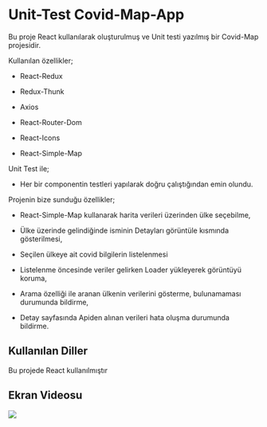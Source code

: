 <h1>Unit-Test Covid-Map-App</h1>

Bu proje React kullanılarak oluşturulmuş ve Unit testi yazılmış bir Covid-Map projesidir.

Kullanılan özellikler;

- React-Redux

- Redux-Thunk

- Axios

- React-Router-Dom

- React-Icons

- React-Simple-Map

Unit Test ile;

- Her bir componentin testleri yapılarak doğru çalıştığından emin olundu.

Projenin bize sunduğu özellikler;

- React-Simple-Map kullanarak harita verileri üzerinden ülke seçebilme,

- Ülke üzerinde gelindiğinde isminin Detayları görüntüle kısmında gösterilmesi,

- Seçilen ülkeye ait covid bilgilerin listelenmesi

- Listelenme öncesinde veriler gelirken Loader yükleyerek görüntüyü koruma,

- Arama özelliği ile aranan ülkenin verilerini gösterme, bulunamaması durumunda bildirme,

- Detay sayfasında Apiden alınan verileri hata oluşma durumunda bildirme.

<h2>Kullanılan Diller</h2>

Bu projede React kullanılmıştır

<h2>Ekran Videosu</h2>

![](covidmap.gif)
